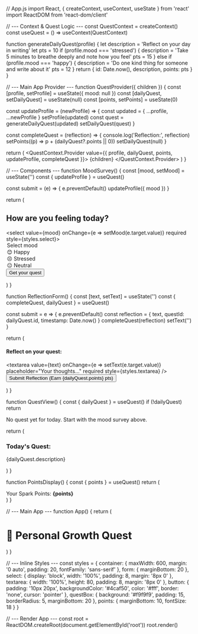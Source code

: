 // App.js
import React, { createContext, useContext, useState } from 'react'
import ReactDOM from 'react-dom/client'

// --- Context & Quest Logic ---
const QuestContext = createContext()
const useQuest = () => useContext(QuestContext)

function generateDailyQuest(profile) {
  let description = 'Reflect on your day in writing'
  let pts = 10
  if (profile.mood === 'stressed') {
    description = 'Take 5 minutes to breathe deeply and note how you feel'
    pts = 15
  } else if (profile.mood === 'happy') {
    description = 'Do one kind thing for someone and write about it'
    pts = 12
  }
  return { id: Date.now(), description, points: pts }
}

// --- Main App Provider ---
function QuestProvider({ children }) {
  const [profile, setProfile] = useState({ mood: null })
  const [dailyQuest, setDailyQuest] = useState(null)
  const [points, setPoints] = useState(0)

  const updateProfile = (newProfile) => {
    const updated = { ...profile, ...newProfile }
    setProfile(updated)
    const quest = generateDailyQuest(updated)
    setDailyQuest(quest)
  }

  const completeQuest = (reflection) => {
    console.log('Reflection:', reflection)
    setPoints((p) => p + (dailyQuest?.points || 0))
    setDailyQuest(null)
  }

  return (
    <QuestContext.Provider value={{
      profile,
      dailyQuest,
      points,
      updateProfile,
      completeQuest
    }}>
      {children}
    </QuestContext.Provider>
  )
}

// --- Components ---
function MoodSurvey() {
  const [mood, setMood] = useState('')
  const { updateProfile } = useQuest()

  const submit = (e) => {
    e.preventDefault()
    updateProfile({ mood })
  }

  return (
    <form onSubmit={submit} style={styles.form}>
      <h2>How are you feeling today?</h2>
      <select value={mood} onChange={e => setMood(e.target.value)} required style={styles.select}>
        <option value="">Select mood</option>
        <option value="happy">😊 Happy</option>
        <option value="stressed">😣 Stressed</option>
        <option value="neutral">😐 Neutral</option>
      </select>
      <button type="submit" style={styles.button}>Get your quest</button>
    </form>
  )
}

function ReflectionForm() {
  const [text, setText] = useState('')
  const { completeQuest, dailyQuest } = useQuest()

  const submit = e => {
    e.preventDefault()
    const reflection = { text, questId: dailyQuest.id, timestamp: Date.now() }
    completeQuest(reflection)
    setText('')
  }

  return (
    <form onSubmit={submit} style={styles.form}>
      <h4>Reflect on your quest:</h4>
      <textarea
        value={text} onChange={e => setText(e.target.value)}
        placeholder="Your thoughts..." required style={styles.textarea}
      />
      <button type="submit" style={styles.button}>
        Submit Reflection (Earn {dailyQuest.points} pts)
      </button>
    </form>
  )
}

function QuestView() {
  const { dailyQuest } = useQuest()
  if (!dailyQuest) return <p>No quest yet for today. Start with the mood survey above.</p>

  return (
    <div style={styles.questBox}>
      <h3>Today's Quest:</h3>
      <p>{dailyQuest.description}</p>
      <ReflectionForm />
    </div>
  )
}

function PointsDisplay() {
  const { points } = useQuest()
  return (
    <div style={styles.points}>
      Your Spark Points: <strong>{points}</strong>
    </div>
  )
}

// --- Main App ---
function App() {
  return (
    <QuestProvider>
      <div style={styles.container}>
        <h1>🌱 Personal Growth Quest</h1>
        <PointsDisplay />
        <MoodSurvey />
        <QuestView />
      </div>
    </QuestProvider>
  )
}

// --- Inline Styles ---
const styles = {
  container: {
    maxWidth: 600, margin: '0 auto', padding: 20, fontFamily: 'sans-serif'
  },
  form: { marginBottom: 20 },
  select: { display: 'block', width: '100%', padding: 8, margin: '8px 0' },
  textarea: { width: '100%', height: 80, padding: 8, margin: '8px 0' },
  button: { padding: '10px 20px', backgroundColor: '#4caf50', color: '#fff', border: 'none', cursor: 'pointer' },
  questBox: { background: '#f9f9f9', padding: 15, borderRadius: 5, marginBottom: 20 },
  points: { marginBottom: 10, fontSize: 18 }
}

// --- Render App ---
const root = ReactDOM.createRoot(document.getElementById('root'))
root.render(<App />)
